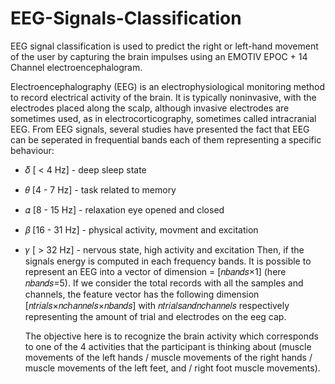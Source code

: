 # EEG-Signals-Classification

EEG signal classification is used to predict the right or left-hand movement of the user by capturing the brain impulses using an EMOTIV EPOC + 14 Channel electroencephalogram.

Electroencephalography (EEG) is an electrophysiological monitoring method to record electrical activity of the brain. It is typically noninvasive, with the electrodes placed along the scalp, although invasive electrodes are sometimes used, as in electrocorticography, sometimes called intracranial EEG. 
From EEG signals, several studies have presented the fact that EEG can be seperated in frequential bands each of them representing a specific behaviour:

* 𝛿 [ < 4 Hz] - deep sleep state
* 𝜃 [4 - 7 Hz] - task related to memory
* 𝛼 [8 - 15 Hz] - relaxation eye opened and closed
* 𝛽 [16 - 31 Hz] - physical activity, movment and excitation
* 𝛾 [ > 32 Hz] - nervous state, high activity and excitation
Then, if the signals energy is computed in each frequency bands. It is possible to represent an EEG into a vector of dimension = [𝑛𝑏𝑎𝑛𝑑𝑠×1] (here 𝑛𝑏𝑎𝑛𝑑𝑠=5). If we consider the total records with all the samples and channels, the feature vector has the following dimension [𝑛𝑡𝑟𝑖𝑎𝑙𝑠×𝑛𝑐ℎ𝑎𝑛𝑛𝑒𝑙𝑠×𝑛𝑏𝑎𝑛𝑑𝑠] with 𝑛𝑡𝑟𝑖𝑎𝑙𝑠𝑎𝑛𝑑𝑛𝑐ℎ𝑎𝑛𝑛𝑒𝑙𝑠 respectively representing the amount of trial and electrodes on the eeg cap.

  The objective here is to recognize the brain activity which corresponds to one of the 4 activities that the participant is thinking about (muscle movements of the left   hands / muscle movements of the right hands / muscle movements of the left feet, and / right foot muscle movements).
